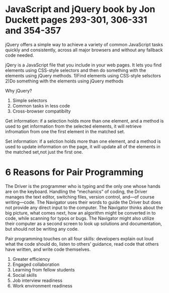 <h1> JavaScript and jQuery book by Jon Duckett pages 293-301, 306-331 and 354-357</h2>

jQuery offers a simple way to achieve a variety of common JavaScript tasks quickly and consistently, across all major browsers and without any fallback code needed.

jQery is a JavaScript file that you include in your web pages. It lets you find elements using CSS-style selectors and then do something with the elements using jQuery methods. 
    1)Find elements using CSS-style selsctors
    2)Do something with the elements using jQuery methods

Why jQuery?
1) Simple selectors
2) Common tasks in less code
3) Cross-browser compatibilty 


Get information: if a selection holds more than one element, and a method is used to get information from the selected elements, it will retrieve infromation from one the first element in the matched set.

Set information: if a selction holds more than one element, and a method is used to update information on the page, it will update all of the elements in the matched set,not just the first one. 


<h1>6 Reasons for Pair Programming</h1>

The Driver is the programmer who is typing and the only one whose hands are on the keyboard. Handling the “mechanics” of coding, the Driver manages the text editor, switching files, version control, and—of course writing—code. The Navigator uses their words to guide the Driver but does not provide any direct input to the computer. The Navigator thinks about the big picture, what comes next, how an algorithm might be converted in to code, while scanning for typos or bugs. The Navigator might also utilize their computer as a second screen to look up solutions and documentation, but should not be writing any code.

Pair programming touches on all four skills: developers explain out loud what the code should do, listen to others’ guidance, read code that others have written, and write code themselves.
1. Greater efficiency
2. Engaged collaboration
3. Learning from fellow students
4. Social skills
5. Job interview readiness
6. Work environment readiness
